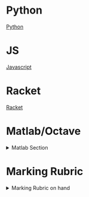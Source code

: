 # Python
<a href="https://github.com/Raikasenka/Journal-LucLosier/blob/main/Python.md">Python</a>

# JS
<a href="https://github.com/Raikasenka/Journal-LucLosier/blob/main/Javascript.md">Javascript</a>

# Racket
<a href="https://github.com/Raikasenka/Journal-LucLosier/blob/main/Racket.md">Racket</a>

# Matlab/Octave
<details><summary>Matlab Section</summary>
<p>
</p>
</details>

# Marking Rubric
<details><summary>Marking Rubric on hand</summary>
<p>
Marking Criteria:
Your journal will be marked out of 5 and the final mark will only be assigned after the block is complete.
Criteria for marking Journals:
  
  1. Comprehension – You don’t have to document absolutely everything you learn about each
  language, but you need enough information to indicate that you have learned about the basic
  building blocks, have explored a few not-so common components, and are addressing the
  language from the perspective of at least all four quadrants. Consider your journal as a reference
  to the language for future students in CS2613 – would they be well directed by the contents of
  your journal?
  2. Structure and Style – Fashion your journal in a way that a future student in CS2613 could easily
  find the information they are looking for and understand it. Use proper markdown and include
  sections, sub-sections, and hyperlinks where appropriate.
  3. Insight – Demonstrate that you have thought about some aspects of the language beyond simply
  how to code with it. Would a new student to CS2613 reading your journal be able to answer this
  question: Why do we have to learn this language?
  4. Creativity/Uniqueness - The information you present in your journal won’t be original (since you
  are learning from sources), but the way you organize and present it should be. Also, your journal
  will contain a lot of similar information as other students in your learning group, but you must also
  be sure to include some material that you find on your own. When you join your group to put
  together your summary of highlights, will you have anything to contribute?
  5. Quality – Don’t spend forever on your journal entries but spend some time making sure they are
  clear and concise, well-organized, and free of distracting spelling and grammar issues. In the
  words of Dr Bremner (who came up with the journal idea) for this course, “Imagine a future
  employer reading your journal right before interviewing you. Write so that the person interviewing
  will think of you as a peer, rather than an annoying kid”. 
</p>
</details>
